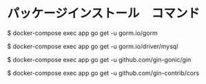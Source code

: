 # パッケージインストール　コマンド
$ docker-compose exec app go get -u gorm.io/gorm

$ docker-compose exec app go get -u gorm.io/driver/mysql

$ docker-compose exec app go get -u github.com/gin-gonic/gin

$ docker-compose exec app go get -u github.com/gin-contrib/cors
